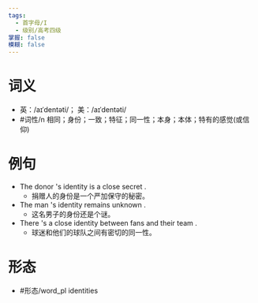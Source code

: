 ```yaml
---
tags:
  - 首字母/I
  - 级别/高考四级
掌握: false
模糊: false
---
```

# 词义
- 英：/aɪˈdentəti/； 美：/aɪˈdentəti/
- #词性/n  相同；身份；一致；特征；同一性；本身；本体；特有的感觉(或信仰)
# 例句
- The donor 's identity is a close secret .
	- 捐赠人的身份是一个严加保守的秘密。
- The man 's identity remains unknown .
	- 这名男子的身份还是个谜。
- There 's a close identity between fans and their team .
	- 球迷和他们的球队之间有密切的同一性。
# 形态
- #形态/word_pl identities
